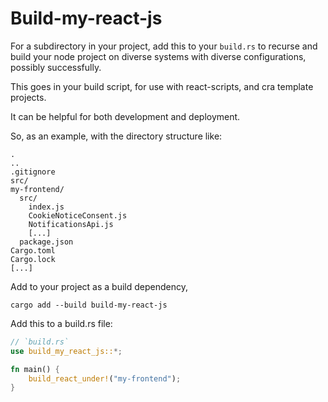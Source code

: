 # Build-my-react-js

For a subdirectory in your project, add this to your `build.rs` to
recurse and build your node project on diverse systems with 
diverse configurations, possibly successfully.

This goes in your build script, for use with react-scripts,
and cra template projects.

It can be helpful for both development and deployment.

So, as an example, with the directory structure like:

```text
.
..
.gitignore
src/
my-frontend/
  src/
    index.js
    CookieNoticeConsent.js
    NotificationsApi.js
    [...]
  package.json
Cargo.toml
Cargo.lock
[...]
```

Add to your project as a build dependency,
```
cargo add --build build-my-react-js
```

Add this to a build.rs file:
```rust
// `build.rs`
use build_my_react_js::*;

fn main() {
    build_react_under!("my-frontend");
}
```
